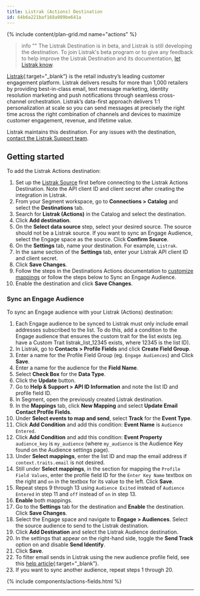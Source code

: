 ```yaml
---
title: Listrak (Actions) Destination
id: 64b6a221baf168a989be641a
---
```


{% include content/plan-grid.md name="actions" %}

> info ""
> The Listrak Destination is in beta, and Listrak is still developing the destination. To join Listrak's beta program or to give any feedback to help improve the Listrak Destination and its documentation, [let Listrak know](mailto:support@listrak.com).

[Listrak](https://www.listrak.com/?utm_source=segmentio&utm_medium=docs&utm_campaign=partners){:target="_blank”} is the retail industry’s leading customer engagement platform. Listrak delivers results for more than 1,000 retailers by providing best-in-class email, text message marketing, identity resolution marketing and push notifications through seamless cross-channel orchestration. Listrak’s data-first approach delivers 1:1 personalization at scale so you can send messages at precisely the right time across the right combination of channels and devices to maximize customer engagement, revenue, and lifetime value.

Listrak maintains this destination. For any issues with the destination, [contact the Listrak Support team](mailto:support@listrak.com).

## Getting started

To add the Listrak Actions destination: 

1. Set up the [Listrak Source](/docs/connections/sources/catalog/cloud-apps/listrak/) first before connecting to the Listrak Actions Destination. Note the API client ID and client secret after creating the integration in Listrak.
2. From your Segment workspace, go to **Connections > Catalog** and select the **Destinations** tab.
3. Search for **Listrak (Actions)** in the Catalog and select the destination.
4. Click **Add destination**.
5. On the **Select data source** step, select your desired source. The source should not be a Listrak source. If you want to sync an Engage Audience, select the Engage space as the source. Click **Confirm Source**.
6. On the **Settings** tab, name your destination. For example, `Listrak`.
7. In the same section of the **Settings** tab, enter your Listrak API client ID and client secret.
8. Click **Save Changes**.
9. Follow the steps in the Destinations Actions documentation to [customize mappings](/docs/connections/destinations/actions/#customize-mappings) or follow the steps below to Sync an Engage Audience.
10. Enable the destination and click **Save Changes**.

### Sync an Engage Audience

To sync an Engage audience with your Listrak (Actions) destination:

1. Each Engage audience to be synced to Listrak must only include email addresses subscribed to the list. To do this, add a condition to the Engage audience that ensures the custom trait for the list exists (eg. have a Custom Trait listrak_list_12345 exists, where 12345 is the list ID).
2. In Listrak, go to **Contacts > Profile Fields** and click **Create Field Group**. 
3. Enter a name for the Profile Field Group (eg. `Engage Audiences`) and Click **Save**.
4. Enter a name for the audience for the **Field Name**.
5. Select **Check Box** for the **Data Type**.
6. Click the **Update** button.
7. Go to **Help & Support > API ID Information** and note the list ID and profile field ID.
8. In Segment, open the previously created Listrak destination.
9. In the **Mappings** tab, click **New Mapping** and select **Update Email Contact Profile Fields**.
10. Under **Select events to map and send**, select **Track** for the **Event Type**.  
11. Click **Add Condition** and add this condition: **Event Name** is `Audience Entered`.
12. Click **Add Condition** and add this condition: **Event Property** `audience_key` is `my_audience` (where `my_audience` is the Audience Key found on the Audience settings page).
13. Under **Select mappings**, enter the list ID and map the email address if `context.traits.email` is not desired.
14. Still under **Select mappings**, in the section for mapping the `Profile Field Values`, enter the profile field ID for the `Enter Key Name` textbox on the right and `on` in the textbox for its value to the left. Click **Save**.
15. Repeat steps 9 through 13 using `Audience Exited` instead of `Audience Entered` in step 11 and `off` instead of `on` in step 13.
16. **Enable** both mappings.
17. Go to the **Settings** tab for the destination and **Enable** the destination. Click **Save Changes**.
18. Select the Engage space and navigate to **Engage > Audiences**. Select the source audience to send to the Listrak destination.
19. Click **Add Destination** and select the Listrak Audience destination. 
20. In the settings that appear on the right-hand side, toggle the **Send Track** option on and disable **Send Identify**.
21. Click **Save**.
22. To filter email sends in Listrak using the new audience profile field, see this [help article](https://help.listrak.com/en/articles/3951597-introduction-to-building-filter-2-0-segments){:target="_blank”}.
23. If you want to sync another audience, repeat steps 1 through 20.

{% include components/actions-fields.html %}

---
